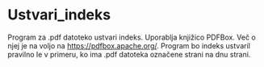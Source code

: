 # Ustvari_indeks
Program za .pdf datoteko ustvari indeks.
Uporablja knjižico PDFBox. Več o njej je na voljo na https://pdfbox.apache.org/.
Program bo indeks ustvaril pravilno le v primeru, ko ima .pdf datoteka označene strani na dnu strani.
